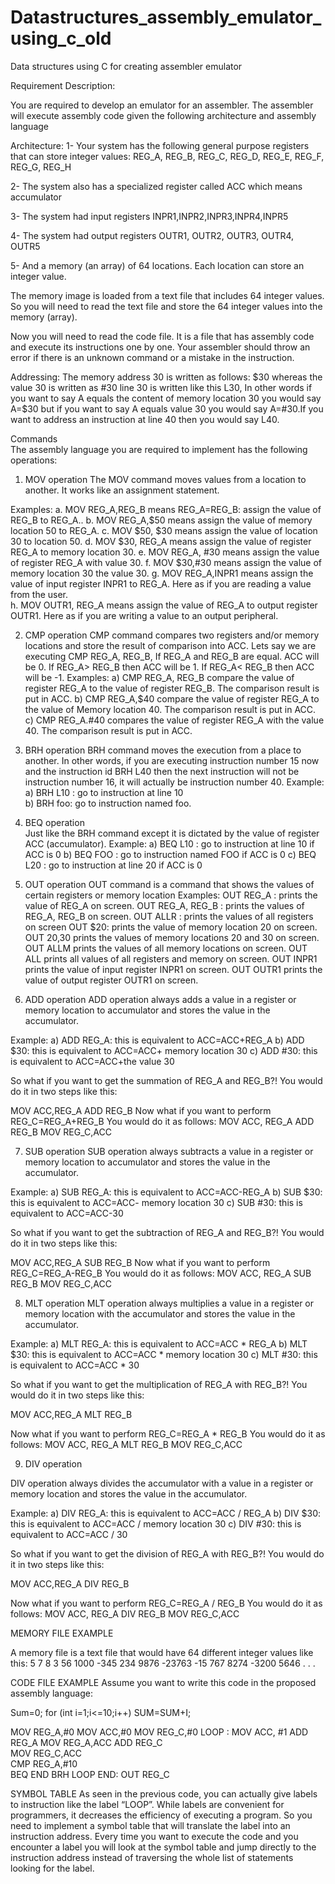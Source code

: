 # Datastructures_assembly_emulator_using_c_old
Data structures using C for creating assembler emulator

Requirement Description: 
 
You are required to develop an emulator for an assembler. The assembler will execute assembly code given the following architecture and assembly language 
 
Architecture: 
1-	Your system has the following general purpose registers that can store integer values: REG_A, REG_B, REG_C, REG_D, REG_E, REG_F, REG_G, REG_H 
 
2-	The system also has a specialized register called ACC which means accumulator  
 
3-	The system had input registers INPR1,INPR2,INPR3,INPR4,INPR5 
 
4-	The system had output registers OUTR1, OUTR2, OUTR3, OUTR4, OUTR5 
 
5-	And a memory (an array) of 64 locations. Each location can store an integer value. 
 
The memory image is loaded from a text file that includes 64 integer values. So you will need to read the text file and store the 64 integer values into the memory (array). 
 
Now you will need to read the code file. It is a file that has assembly code and execute its instructions one by one. Your assembler should throw an error if there is an unknown command or a mistake in the instruction. 
 
Addressing: 
The memory address 30 is written as follows: $30 whereas the value 30 is written as #30 line 30 is written like this L30, In other words if you want to say A equals the content of memory location 30 you would say A=$30 but if you want to say A equals value 30 you would say A=#30.If you want to address an instruction at line 40 then you would say L40. 
 
Commands  
The assembly language you are required to implement has the following operations: 
 
1. MOV operation 
The MOV command moves values from a location to another. It works like an assignment statement.  
 
Examples: 
a.	MOV REG_A,REG_B means REG_A=REG_B: assign the value of REG_B to REG_A.. 
b.	MOV REG_A,$50 means assign the value of memory location 50 to REG_A. 
c.	MOV $50, $30 means assign the value of location 30 to location 50. 
d.	MOV $30, REG_A means assign the value of register REG_A to memory location 30. 
e.	MOV REG_A, #30 means assign the value of register REG_A with value 30. 
f.	MOV $30,#30 means assign the value of memory location 30 the value 30. 
g.	MOV REG_A,INPR1 means assign the value of input register INPR1 to REG_A. Here as if you are reading a value from the user.  
h.	MOV OUTR1, REG_A means assign the value of REG_A to output register OUTR1. Here as if you are writing a value to an output peripheral. 
 
2. CMP operation 
CMP command compares two registers and/or memory locations and store the result of comparison into ACC. Lets say we are executing CMP REG_A, REG_B, If REG_A and REG_B are equal. ACC will be 0. If REG_A> REG_B then ACC will be 1. If REG_A< REG_B then ACC will be -1. Examples: 
a)	CMP REG_A, REG_B compare the value of register REG_A to the value of register REG_B. The comparison result is put in ACC. 
b)	CMP REG_A,$40 compare the value of register REG_A to the value of Memory location 40. The comparison result is put in ACC. 
c)	CMP REG_A.#40 compares the value of register REG_A with the value 40. The comparison result is put in ACC. 
3. BRH operation 
BRH command moves the execution from a place to another. In other words, if you are executing instruction number 15 now and the instruction id BRH L40 then the next instruction will not be instruction number 16, it will actually be instruction number 40. 
Example: 
a)	BRH L10 : go to instruction at line 10  
b)	BRH foo: go to instruction named foo. 
 
4. BEQ operation  
Just like the BRH command except it is dictated by the value of register ACC (accumulator). 
Example: 
a)	BEQ L10 : go to instruction at line 10 if ACC is 0 
b)	BEQ FOO : go to instruction named FOO if ACC is 0 
c)	BEQ L20 : go to instruction at line 20 if ACC is 0 
 
5. OUT operation 
OUT command is a command that shows the values of certain registers or memory location 
Examples: 
OUT REG_A : prints the value of REG_A on screen. 
OUT REG_A, REG_B : prints the values of REG_A, REG_B on screen. 
OUT ALLR : prints the values of all registers on screen 
OUT $20: prints the value of memory location 20 on screen. 
OUT $20,$30 prints the values of memory locations 20 and 30 on screen. 
OUT ALLM prints the values of all memory locations on screen. 
OUT ALL prints all values of all registers and memory on screen. 
OUT INPR1 prints the value of input register INPR1 on screen. 
OUT OUTR1 prints the value of output register OUTR1 on screen. 
 
 
6. ADD operation 
 ADD operation always adds a value in a register or memory location to accumulator and stores the value in the accumulator.  
 
Example: 
a)	ADD REG_A: this is equivalent to ACC=ACC+REG_A 
b)	ADD $30: this is equivalent to ACC=ACC+ memory location 30 
c)	ADD #30:  this is equivalent to ACC=ACC+the value 30 
 
 So what if you want to get the summation of REG_A and REG_B?! You would do it in two steps like this: 
 
MOV ACC,REG_A 
ADD REG_B 
Now what if you want to perform REG_C=REG_A+REG_B You would do it as follows: 
MOV ACC, REG_A 
ADD REG_B 
MOV REG_C,ACC 
 
7. SUB operation 
SUB operation always subtracts a value in a register or memory location to accumulator and stores the value in the accumulator.  
 
Example: 
a)	SUB REG_A: this is equivalent to ACC=ACC-REG_A 
b)	SUB $30: this is equivalent to ACC=ACC- memory location 30 
c)	SUB #30:  this is equivalent to ACC=ACC-30 
 
 So what if you want to get the subtraction of REG_A and REG_B?! You would do it in two steps like this: 
 
MOV ACC,REG_A 
SUB REG_B 
Now what if you want to perform REG_C=REG_A-REG_B You would do it as follows: 
MOV ACC, REG_A 
SUB REG_B 
MOV REG_C,ACC 
 
8. MLT operation 
MLT operation always multiplies a value in a register or memory location with the accumulator and stores the value in the accumulator.  
 
Example: 
a)	MLT REG_A: this is equivalent to ACC=ACC * REG_A 
b)	MLT $30: this is equivalent to ACC=ACC * memory location 30 
c)	MLT  #30:  this is equivalent to ACC=ACC * 30 
 
 So what if you want to get the multiplication of REG_A with REG_B?! You would do it in two steps like this: 
 
MOV ACC,REG_A 
MLT REG_B 
 
Now what if you want to perform REG_C=REG_A * REG_B You would do it as follows: 
MOV ACC, REG_A 
MLT REG_B 
MOV REG_C,ACC 
 
9. DIV operation 
 
DIV operation always divides the accumulator with a value in a register or memory location and stores the value in the accumulator.  
 
Example: 
a)	DIV REG_A: this is equivalent to ACC=ACC / REG_A 
b)	DIV $30: this is equivalent to ACC=ACC / memory location 30 
c)	DIV  #30:  this is equivalent to ACC=ACC / 30 
 
 So what if you want to get the division of REG_A with REG_B?! You would do it in two steps like this: 
 
MOV ACC,REG_A 
DIV REG_B 
 
Now what if you want to perform REG_C=REG_A / REG_B You would do it as follows: 
MOV ACC, REG_A 
DIV REG_B 
MOV REG_C,ACC 
 
 
 
MEMORY FILE EXAMPLE 
 
A memory file is a text file that would have 64 different integer values like this: 
5 
7 
8 
3 
56 
1000 
-345 
234 
9876 
-23763 
-15 
767 
8274 
-3200 
5646 
. 
. 
. 
 
 
CODE FILE EXAMPLE 
Assume you want to write this code in the proposed assembly language: 
 
Sum=0; 
for (int i=1;i<=10;i++) 
SUM=SUM+I; 
 
 
 	 	 
MOV REG_A,#0 
 	 	MOV ACC,#0 
 	 	MOV REG_C,#0 
LOOP :    MOV ACC, #1 
                ADD REG_A 
 	 	MOV REG_A,ACC   	 	ADD REG_C  
 	 	MOV REG_C,ACC  
 	 	CMP REG_A,#10  
                BEQ END 
 	 	BRH LOOP 
END: 	OUT REG_C 
 
  
 
SYMBOL TABLE 
As seen in the previous code, you can actually give labels to instruction like the label “LOOP”. 
While labels are convenient for programmers, it decreases the efficiency of executing a program. 
So you need to implement a symbol table that will translate the label into an instruction address.  Every time you want to execute the code and you encounter a label you will look at the symbol table and jump directly to the instruction address instead of traversing the whole list of statements looking for the label. 


